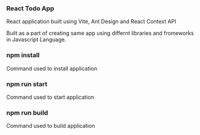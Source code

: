 ### React Todo App

React application built using Vite, Ant Design and React Context API

Built as a part of creating same app using differnt libraries and fromeworks in Javascript Language.

### npm install

Command used to install application

### npm run start

Command used to start application

### npm run build

Command used to build application
